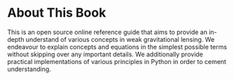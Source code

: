 # About This Book

This is an open source online reference guide that aims to provide an in-depth understand of various concepts in weak gravitational lensing. We endeavour to explain concepts and equations in the simplest possible terms without skipping over any important details. We additionally provide practical implementations of various principles in Python in order to cement understanding.

